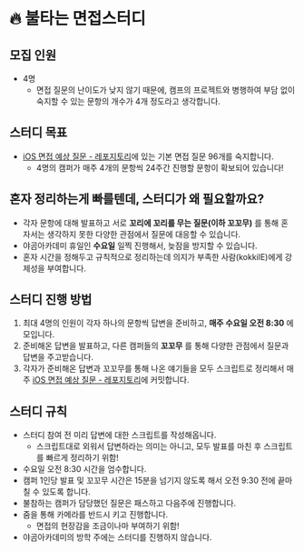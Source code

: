 # :fire: 불타는 면접스터디

## 모집 인원
- 4명
    - 면접 질문의 난이도가 낮지 않기 때문에, 캠프의 프로젝트와 병행하여 부담 없이 숙지할 수 있는 문항의 개수가 4개 정도라고 생각합니다.
## 스터디 목표
- [iOS 면접 예상 질문 - 레포지토리](https://github.com/kokkilE/iOSInterviewquestions)에 있는 기본 면접 질문 96개를 숙지합니다.
    - 4명의 캠퍼가 매주 4개의 문항씩 24주간 진행할 문항이 확보되어 있습니다!

## 혼자 정리하는게 빠를텐데, 스터디가 왜 필요할까요?
- 각자 문항에 대해 발표하고 서로 __꼬리에 꼬리를 무는 질문(이하 꼬꼬무)__ 를 통해 혼자서는 생각하지 못한 다양한 관점에서 질문에 대응할 수 있습니다.
- 야곰아카데미 휴일인 __수요일__ 일찍 진행해서, 늦잠을 방지할 수 있습니다.
- 혼자 시간을 정해두고 규칙적으로 정리하는데 의지가 부족한 사람(kokkilE)에게 강제성을 부여합니다.

## 스터디 진행 방법
1) 최대 4명의 인원이 각자 하나의 문항씩 답변을 준비하고, __매주 수요일 오전 8:30__ 에 모입니다.
2) 준비해온 답변을 발표하고, 다른 캠퍼들의 __꼬꼬무__ 를 통해 다양한 관점에서 질문과 답변을 주고받습니다.
3) 각자가 준비해온 답변과 꼬꼬무를 통해 나온 얘기들을 모두 스크립트로 정리해서 매주 [iOS 면접 예상 질문 - 레포지토리](https://github.com/kokkilE/iOSInterviewquestions)에 커밋합니다.

## 스터디 규칙
* 스터디 참여 전 미리 답변에 대한 스크립트를 작성해옵니다.
    * 스크립트대로 외워서 답변하라는 의미는 아니고, 모두 발표를 마친 후 스크립트를 빠르게 정리하기 위함!
* 수요일 오전 8:30 시간을 엄수합니다.
* 캠퍼 1인당 발표 및 꼬꼬무 시간은 15분을 넘기지 않도록 해서 오전 9:30 전에 끝마칠 수 있도록 합니다.
* 불참하는 캠퍼가 담당했던 질문은 패스하고 다음주에 진행합니다.
* 줌을 통해 카메라를 반드시 키고 진행합니다.
    * 면접의 현장감을 조금이나마 부여하기 위함!
* 야곰아카데미의 방학 주에는 스터디를 진행하지 않습니다.
